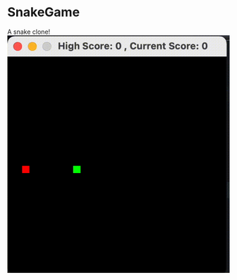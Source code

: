 # SnakeGame
A snake clone! 
![Alt Text](https://github.com/Dodsy/SnakeGame/blob/main/SnakeGame/gif_.gif)
